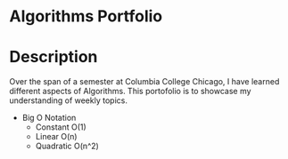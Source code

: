 # Algorithms Portfolio

# Description
Over the span of a semester at Columbia College Chicago, I have learned different aspects
of Algorithms. This portofolio is to showcase my understanding of weekly topics.

* Big O Notation
   - Constant O(1)
   - Linear O(n)
   - Quadratic O(n^2)